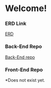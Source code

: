 # Welcome!

### ERD Link
[ERD](https://drive.google.com/open?id=1dVM2iMyfBNMJ2EshqI6UL931ixQwiL3x "Entity Relationship Diagram")

### Back-End Repo
[Back-End repo](https://github.com/B-Red/movie_CRUD_BE "Back-End Server")

### Front-End Repo
   *Does not exist yet.
